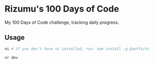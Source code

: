 # Rizumu's 100 Days of Code

My 100 Days of Code challenge, tracking daily progress.

## Usage

```bash
ni # if you don't have ni installed, run: npm install -g @antfu/ni
```

```bash
nr dev
```
